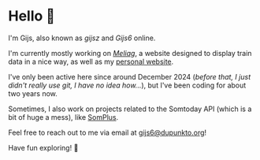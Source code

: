 # Hello 👋

I'm Gijs, also known as _gijsz_ and _Gijs6_ online.

I'm currently mostly working on [*Meliag*](https://github.com/Gijs6/Meliag), a website designed to display train data in a nice way, as well as my [personal website](https://www.gijs6.nl/).

I've only been active here since around December 2024 (_before that, I just didn't really use git, I have no idea how..._), but I've been coding for about two years now.

Sometimes, I also work on projects related to the Somtoday API (which is a bit of huge a mess), like [SomPlus](https://github.com/Gijs6/SomPlus).

Feel free to reach out to me via email at [gijs6@dupunkto.org](mailto:gijs6@dupunkto.org)!

Have fun exploring! 🚀  
